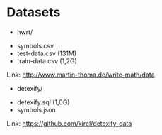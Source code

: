 # Datasets


* hwrt/

- symbols.csv
- test-data.csv (131M)
- train-data.csv (1,2G)

Link: http://www.martin-thoma.de/write-math/data

* detexify/

- detexify.sql (1,0G)
- symbols.json

Link: https://github.com/kirel/detexify-data
